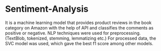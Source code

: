 # Sentiment-Analysis
It is a machine learning model that provides product reviews in the book category on Amazon with the help of API and classifies the comments as positive or negative. 
NLP techniques were used for preprocessing. (TextBlob, tokenized, stemming, lemmatizing etc.) For processed data, the SVC model was used, which gave the best f1 score among other models.
